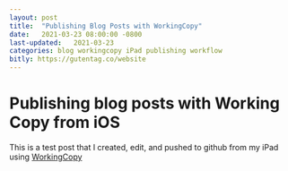 ```yaml
---
layout: post
title:  "Publishing Blog Posts with WorkingCopy"
date:   2021-03-23 08:00:00 -0800
last-updated:   2021-03-23
categories: blog workingcopy iPad publishing workflow
bitly: https://gutentag.co/website
---
```


# Publishing blog posts with Working Copy from iOS

This is a test post that I created, edit, and pushed to github from my iPad using [WorkingCopy](https://workingcopyapp.com)

